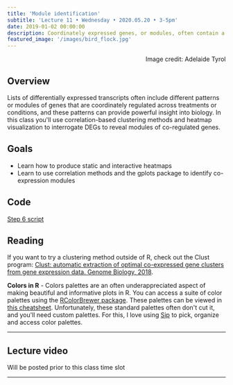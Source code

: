 ```yaml
---
title: 'Module identification'
subtitle: 'Lecture 11 • Wednesday • 2020.05.20 • 3-5pm'
date: 2019-01-02 00:00:00
description: Coordinately expressed genes, or modules, often contain a more coherent functional signature.  We'll discuss strategies for clustering expression data to identify these modules, setting the stage for downstream function enrichment analysis to be covered in the next class.
featured_image: '/images/bird_flock.jpg'
---
```


<div style="text-align: right"> Image credit: Adelaide Tyrol </div>


## Overview

Lists of differentially expressed transcripts often include different patterns or modules of genes that are coordinately regulated across treatments or conditions, and these patterns can provide powerful insight into biology.  In this class you'll use correlation-based clustering methods and heatmap visualization to interrogate DEGs to reveal modules of co-regulated genes.

## Goals

* Learn how to produce static and interactive heatmaps
* Learn to use correlation methods and the gplots package to identify co-expression modules

## Code

[Step 6 script](http://DIYtranscriptomics.github.io/Code/files/Step6_modules.R)


## Reading

If you want to try a clustering method outside of R, check out the Clust program: [Clust: automatic extraction of optimal co-expressed gene clusters from gene expression data. Genome Biology, 2018](https://doi.org/10.1186/s13059-018-1536-8).

**Colors in R** - Colors palettes are an often underappreciated aspect of making beautiful and informative plots in R. You can access a suite of color palettes using the [RColorBrewer package](http://colorbrewer2.org).  These palettes can be viewed in [this cheatsheet](http://DIYtranscriptomics.github.io/Reading/files/colorbrewerPalettes.pdf).  Unfortunately, these standard palettes often don't cut it, and you'll need custom palettes. For this, I love using [Sip](https://sipapp.io/) to pick, organize and access color palettes.

---

## Lecture video

Will be posted prior to this class time slot

---
